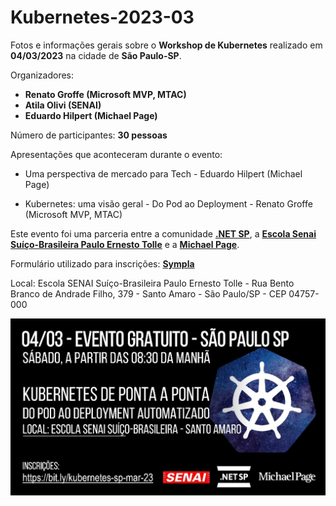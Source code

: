 # Kubernetes-2023-03
Fotos e informações gerais sobre o **Workshop de Kubernetes** realizado em **04/03/2023** na cidade de **São Paulo-SP**.

Organizadores:
- **Renato Groffe (Microsoft MVP, MTAC)**
- **Atila Olivi (SENAI)**
- **Eduardo Hilpert (Michael Page)**

Número de participantes: **30 pessoas**

Apresentações que aconteceram durante o evento:
* Uma perspectiva de mercado para Tech - Eduardo Hilpert (Michael Page)

* Kubernetes: uma visão geral - Do Pod ao Deployment - Renato Groffe (Microsoft MVP, MTAC)

Este evento foi uma parceria entre a comunidade [**.NET SP**](https://www.meetup.com/dotnet-Sao-Paulo/), a [**Escola Senai Suíço-Brasileira Paulo Ernesto Tolle**](https://suicobrasileira.sp.senai.br/) e a [**Michael Page**](https://www.michaelpage.com.br/).

Formulário utilizado para inscrições: [**Sympla**](https://www.sympla.com.br/evento/kubernetes-de-ponta-a-ponta-do-pod-ao-deployment-automatizado-gratuito-e-presencial/1876047)

Local: Escola SENAI Suíço-Brasileira Paulo Ernesto Tolle - Rua Bento Branco de Andrade Filho, 379 - Santo Amaro - São Paulo/SP - CEP 04757-000

![Banner do evento](img/kubernetes-2023-03.jfif)
